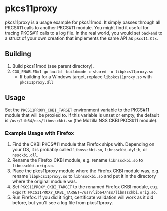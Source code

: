 # pkcs11proxy

pkcs11proxy is a usage example for pkcs11mod.  It simply passes through all PKCS#11 calls to another PKCS#11 module.  You might find it useful for tracing PKCS#11 calls to a log file.  In the real world, you would set `backend` to a struct of your own creation that implements the same API as `pkcs11.Ctx`.

## Building

1. Build pkcs11mod (see parent directory).
2. `CGO_ENABLED=1 go build -buildmode c-shared -o libpkcs11proxy.so`
    * If building for a Windows target, replace `libpkcs11proxy.so` with `pkcs11proxy.dll`

## Usage

Set the `PKCS11PROXY_CKBI_TARGET` environment variable to the PKCS#11 module that will be proxied to.  If this variable is unset or empty, the default is `/usr/lib64/nss/libnssckbi.so` (the Mozilla NSS CKBI PKCS#11 module).

### Example Usage with Firefox

1. Find the CKBI PKCS#11 module that Firefox ships with.  Depending on your OS, it is probably called `libnssckbi.so`, `libnssckbi.dylib`, or `nssckbi.dll`.
2. Rename the Firefox CKBI module, e.g. rename `libnssckbi.so` to `libnssckbi.orig.so`.
3. Place the pkcs11proxy module where the Firefox CKBI module was, e.g. rename `libpkcs11proxy.so` to `libnssckbi.so` and put it in the directory where the original module was.
4. Set `PKCS11PROXY_CKBI_TARGET` to the renamed Firefox CKBI module, e.g. `export PKCS11PROXY_CKBI_TARGET=/usr/lib64/nss/libnssckbi.orig.so`.
5. Run Firefox.  If you did it right, certificate validation will work as it did before, but you'll see a log file from pkcs11proxy.
